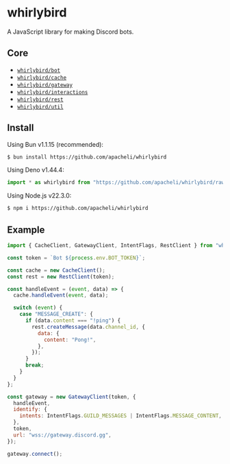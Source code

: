 # whirlybird

A JavaScript library for making Discord bots.

## Core

- [`whirlybird/bot`](core/bot)
- [`whirlybird/cache`](core/cache)
- [`whirlybird/gateway`](core/gateway)
- [`whirlybird/interactions`](core/interactions)
- [`whirlybird/rest`](core/rest)
- [`whirlybird/util`](core/util)

## Install

Using Bun v1.1.15 (recommended):

```sh
$ bun install https://github.com/apacheli/whirlybird
```

Using Deno v1.44.4:

```js
import * as whirlybird from "https://github.com/apacheli/whirlybird/raw/dev/core/lib.js";
```

Using Node.js v22.3.0:

```sh
$ npm i https://github.com/apacheli/whirlybird
```

## Example

```js
import { CacheClient, GatewayClient, IntentFlags, RestClient } from "whirlybird";

const token = `Bot ${process.env.BOT_TOKEN}`;

const cache = new CacheClient();
const rest = new RestClient(token);

const handleEvent = (event, data) => {
  cache.handleEvent(event, data);

  switch (event) {
    case "MESSAGE_CREATE": {
      if (data.content === "!ping") {
        rest.createMessage(data.channel_id, {
          data: {
            content: "Pong!",
          },
        });
      }
      break;
    }
  }
};

const gateway = new GatewayClient(token, {
  handleEvent,
  identify: {
    intents: IntentFlags.GUILD_MESSAGES | IntentFlags.MESSAGE_CONTENT,
  },
  token,
  url: "wss://gateway.discord.gg",
});

gateway.connect();
```
